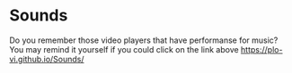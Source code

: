 # Sounds
Do you remember those video players that have performanse for music? You may remind it yourself if you could click on the link above
https://plo-vi.github.io/Sounds/
